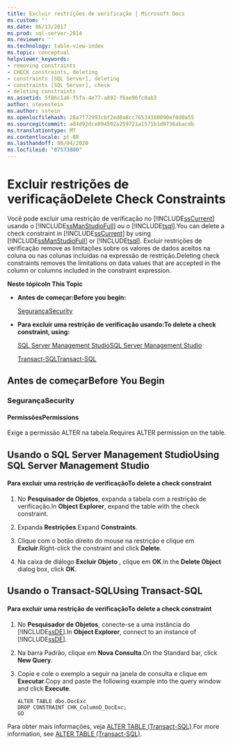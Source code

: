 ```yaml
---
title: Excluir restrições de verificação | Microsoft Docs
ms.custom: ''
ms.date: 06/13/2017
ms.prod: sql-server-2014
ms.reviewer: ''
ms.technology: table-view-index
ms.topic: conceptual
helpviewer_keywords:
- removing constraints
- CHECK constraints, deleting
- constraints [SQL Server], deleting
- constraints [SQL Server], check
- deleting constraints
ms.assetid: 5f86c1a6-f5fa-4e77-a892-f6ae96fc0ab3
author: stevestein
ms.author: sstein
ms.openlocfilehash: 28a7f72993cbf2ed0a8cc76534380090ef0d0a55
ms.sourcegitcommit: ad4d92dce894592a259721a1571b1d8736abacdb
ms.translationtype: MT
ms.contentlocale: pt-BR
ms.lasthandoff: 08/04/2020
ms.locfileid: "87573880"
---
```

# <a name="delete-check-constraints"></a><span data-ttu-id="05af9-102">Excluir restrições de verificação</span><span class="sxs-lookup"><span data-stu-id="05af9-102">Delete Check Constraints</span></span>
  <span data-ttu-id="05af9-103">Você pode excluir uma restrição de verificação no [!INCLUDE[ssCurrent](../../includes/sscurrent-md.md)] usando o [!INCLUDE[ssManStudioFull](../../includes/ssmanstudiofull-md.md)] ou o [!INCLUDE[tsql](../../includes/tsql-md.md)].</span><span class="sxs-lookup"><span data-stu-id="05af9-103">You can delete a check constraint in [!INCLUDE[ssCurrent](../../includes/sscurrent-md.md)] by using [!INCLUDE[ssManStudioFull](../../includes/ssmanstudiofull-md.md)] or [!INCLUDE[tsql](../../includes/tsql-md.md)].</span></span> <span data-ttu-id="05af9-104">Excluir restrições de verificação remove as limitações sobre os valores de dados aceitos na coluna ou nas colunas incluídas na expressão de restrição.</span><span class="sxs-lookup"><span data-stu-id="05af9-104">Deleting check constraints removes the limitations on data values that are accepted in the column or columns included in the constraint expression.</span></span>  
  
 <span data-ttu-id="05af9-105">**Neste tópico**</span><span class="sxs-lookup"><span data-stu-id="05af9-105">**In This Topic**</span></span>  
  
-   <span data-ttu-id="05af9-106">**Antes de começar:**</span><span class="sxs-lookup"><span data-stu-id="05af9-106">**Before you begin:**</span></span>  
  
     [<span data-ttu-id="05af9-107">Segurança</span><span class="sxs-lookup"><span data-stu-id="05af9-107">Security</span></span>](#Security)  
  
-   <span data-ttu-id="05af9-108">**Para excluir uma restrição de verificação usando:**</span><span class="sxs-lookup"><span data-stu-id="05af9-108">**To delete a check constraint, using:**</span></span>  
  
     [<span data-ttu-id="05af9-109">SQL Server Management Studio</span><span class="sxs-lookup"><span data-stu-id="05af9-109">SQL Server Management Studio</span></span>](#SSMSProcedure)  
  
     [<span data-ttu-id="05af9-110">Transact-SQL</span><span class="sxs-lookup"><span data-stu-id="05af9-110">Transact-SQL</span></span>](#TsqlProcedure)  
  
##  <a name="before-you-begin"></a><a name="BeforeYouBegin"></a> <span data-ttu-id="05af9-111">Antes de começar</span><span class="sxs-lookup"><span data-stu-id="05af9-111">Before You Begin</span></span>  
  
###  <a name="security"></a><a name="Security"></a> <span data-ttu-id="05af9-112">Segurança</span><span class="sxs-lookup"><span data-stu-id="05af9-112">Security</span></span>  
  
####  <a name="permissions"></a><a name="Permissions"></a> <span data-ttu-id="05af9-113">Permissões</span><span class="sxs-lookup"><span data-stu-id="05af9-113">Permissions</span></span>  
 <span data-ttu-id="05af9-114">Exige a permissão ALTER na tabela.</span><span class="sxs-lookup"><span data-stu-id="05af9-114">Requires ALTER permission on the table.</span></span>  
  
##  <a name="using-sql-server-management-studio"></a><a name="SSMSProcedure"></a> <span data-ttu-id="05af9-115">Usando o SQL Server Management Studio</span><span class="sxs-lookup"><span data-stu-id="05af9-115">Using SQL Server Management Studio</span></span>  
  
#### <a name="to-delete-a-check-constraint"></a><span data-ttu-id="05af9-116">Para excluir uma restrição de verificação</span><span class="sxs-lookup"><span data-stu-id="05af9-116">To delete a check constraint</span></span>  
  
1.  <span data-ttu-id="05af9-117">No **Pesquisador de Objetos**, expanda a tabela com a restrição de verificação.</span><span class="sxs-lookup"><span data-stu-id="05af9-117">In **Object Explorer**, expand the table with the check constraint.</span></span>  
  
2.  <span data-ttu-id="05af9-118">Expanda  **Restrições**.</span><span class="sxs-lookup"><span data-stu-id="05af9-118">Expand  **Constraints**.</span></span>  
  
3.  <span data-ttu-id="05af9-119">Clique com o botão direito do mouse na restrição e clique em **Excluir**.</span><span class="sxs-lookup"><span data-stu-id="05af9-119">Right-click the constraint and click **Delete**.</span></span>  
  
4.  <span data-ttu-id="05af9-120">Na caixa de diálogo **Excluir Objeto** , clique em **OK**.</span><span class="sxs-lookup"><span data-stu-id="05af9-120">In the **Delete Object** dialog box, click **OK**.</span></span>  
  
##  <a name="using-transact-sql"></a><a name="TsqlProcedure"></a> <span data-ttu-id="05af9-121">Usando o Transact-SQL</span><span class="sxs-lookup"><span data-stu-id="05af9-121">Using Transact-SQL</span></span>  
  
#### <a name="to-delete-a-check-constraint"></a><span data-ttu-id="05af9-122">Para excluir uma restrição de verificação</span><span class="sxs-lookup"><span data-stu-id="05af9-122">To delete a check constraint</span></span>  
  
1.  <span data-ttu-id="05af9-123">No **Pesquisador de Objetos**, conecte-se a uma instância do [!INCLUDE[ssDE](../../includes/ssde-md.md)].</span><span class="sxs-lookup"><span data-stu-id="05af9-123">In **Object Explorer**, connect to an instance of [!INCLUDE[ssDE](../../includes/ssde-md.md)].</span></span>  
  
2.  <span data-ttu-id="05af9-124">Na barra Padrão, clique em **Nova Consulta**.</span><span class="sxs-lookup"><span data-stu-id="05af9-124">On the Standard bar, click **New Query**.</span></span>  
  
3.  <span data-ttu-id="05af9-125">Copie e cole o exemplo a seguir na janela de consulta e clique em **Executar**.</span><span class="sxs-lookup"><span data-stu-id="05af9-125">Copy and paste the following example into the query window and click **Execute**.</span></span>  
  
    ```  
    ALTER TABLE dbo.DocExc   
    DROP CONSTRAINT CHK_ColumnD_DocExc;  
    GO  
    ```  
  
 <span data-ttu-id="05af9-126">Para obter mais informações, veja [ALTER TABLE &#40;Transact-SQL&#41;](/sql/t-sql/statements/alter-table-transact-sql).</span><span class="sxs-lookup"><span data-stu-id="05af9-126">For more information, see [ALTER TABLE &#40;Transact-SQL&#41;](/sql/t-sql/statements/alter-table-transact-sql).</span></span>  
  
  
